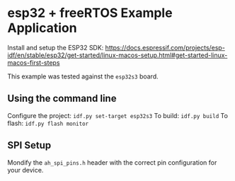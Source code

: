 # esp32 + freeRTOS Example Application

Install and setup the ESP32 SDK: https://docs.espressif.com/projects/esp-idf/en/stable/esp32/get-started/linux-macos-setup.html#get-started-linux-macos-first-steps

This example was tested against the `esp32s3` board.

## Using the command line

Configure the project: `idf.py set-target esp32s3`
To build: `idf.py build`
To flash: `idf.py flash monitor`

## SPI Setup

Mondify the `ah_spi_pins.h` header with the correct pin configuration for your device.
